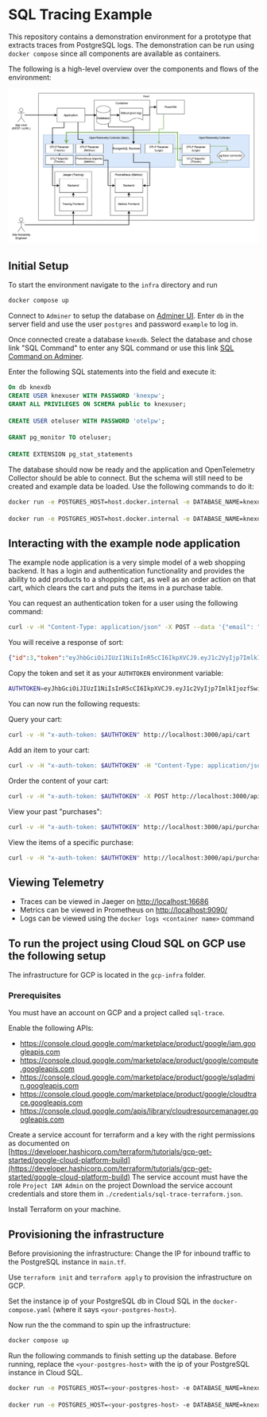 # SQL Tracing Example
This repository contains a demonstration environment for a prototype that extracts traces from PostgreSQL logs.
The demonstration can be run using `docker compose` since all components are available as containers.

The following is a high-level overview over the components and flows of the environment:

![high level overview over the test environment](./complete_local_setup.png "High level overview over the test environment")

## Initial Setup
To start the environment navigate to the `infra` directory and run
```sh
docker compose up
```

Connect to `Adminer` to setup the database on [Adminer UI](http://localhost:8080/?pgsql=db&username=postgres). Enter `db` in the server field and use the user `postgres` and password `example` to log in.

Once connected create a database `knexdb`. Select the database and chose link "SQL Command" to enter any SQL command or use this link [SQL Command on Adminer](http://localhost:8080/?pgsql=db&username=postgres&db=knexdb&ns=public&sql=).

Enter the following SQL statements into the field and execute it:
```sql
On db knexdb
CREATE USER knexuser WITH PASSWORD 'knexpw';
GRANT ALL PRIVILEGES ON SCHEMA public to knexuser;

CREATE USER oteluser WITH PASSWORD 'otelpw';

GRANT pg_monitor TO oteluser;

CREATE EXTENSION pg_stat_statements
```

The database should now be ready and the application and OpenTelemetry Collector should be able to connect. But the schema will still need to be created and example data be loaded. Use the following commands to do it:

```sh
docker run -e POSTGRES_HOST=host.docker.internal -e DATABASE_NAME=knexdb -e POSTGRES_USER=knexuser -e POSTGRES_USER_PW=knexpw -e POSTGRES_PORT=5432 --entrypoint npm infra-node-example-app run migrate

docker run -e POSTGRES_HOST=host.docker.internal -e DATABASE_NAME=knexdb -e POSTGRES_USER=knexuser -e POSTGRES_USER_PW=knexpw -e POSTGRES_PORT=5432 --entrypoint npm infra-node-example-app run seed
```

## Interacting with the example node application
The example node application is a very simple model of a web shopping backend.
It has a login and authentication functionality and provides the ability to add
products to a shopping cart, as well as an order action on that cart, which clears
the cart and puts the items in a purchase table.

You can request an authentication token for a user using the following command:
```sh
curl -v -H "Content-Type: application/json" -X POST --data '{"email": "johnwick@example.com", "password": "Password"}' http://localhost:3000/api/user/login
```

You will receive a response of sort:
```json
{"id":3,"token":"eyJhbGciOiJIUzI1NiIsInR5cCI6IkpXVCJ9.eyJ1c2VyIjp7ImlkIjozfSwiaWF0IjoxNzA2NjQyMjM5LCJleHAiOjE3MDY4MTUwMzl9.1daPjANrgqZPiu9S7xfGZIOZW7-EpLy-mrDuk21Bu7M"}
```

Copy the token and set it as your `AUTHTOKEN` environment variable:
```sh
AUTHTOKEN=eyJhbGciOiJIUzI1NiIsInR5cCI6IkpXVCJ9.eyJ1c2VyIjp7ImlkIjozfSwiaWF0IjoxNzA2NjQyMjM5LCJleHAiOjE3MDY4MTUwMzl9.1daPjANrgqZPiu9S7xfGZIOZW7-EpLy-mrDuk21Bu7M
```

You can now run the following requests:

Query your cart:
```sh
curl -v -H "x-auth-token: $AUTHTOKEN" http://localhost:3000/api/cart
```

Add an item to your cart:
```sh
curl -v -H "x-auth-token: $AUTHTOKEN" -H "Content-Type: application/json" -X POST --data '{"productId":1,"quantity":1}' http://localhost:3000/api/cart
```

Order the content of your cart:
```sh
curl -v -H "x-auth-token: $AUTHTOKEN" -X POST http://localhost:3000/api/cart/order
```

View your past "purchases":
```sh
curl -v -H "x-auth-token: $AUTHTOKEN" http://localhost:3000/api/purchase
```

View the items of a specific purchase:
```sh
curl -v -H "x-auth-token: $AUTHTOKEN" http://localhost:3000/api/purchase/4/items
```


## Viewing Telemetry
- Traces can be viewed in Jaeger on [http://localhost:16686](http://localhost:16686)
- Metrics can be viewed in Prometheus on [http://localhost:9090/](http://localhost:9090/)
- Logs can be viewed using the `docker logs <container name>` command


## To run the project using Cloud SQL on GCP use the following setup

The infrastructure for GCP is located in the `gcp-infra` folder.

### Prerequisites
You must have an account on GCP and a project called `sql-trace`.

Enable the following APIs:
- https://console.cloud.google.com/marketplace/product/google/iam.googleapis.com
- https://console.cloud.google.com/marketplace/product/google/compute.googleapis.com
- https://console.cloud.google.com/marketplace/product/google/sqladmin.googleapis.com
- https://console.cloud.google.com/marketplace/product/google/cloudtrace.googleapis.com
- https://console.cloud.google.com/apis/library/cloudresourcemanager.googleapis.com

Create a service account for terraform and a key with the right permissions as documented on
[https://developer.hashicorp.com/terraform/tutorials/gcp-get-started/google-cloud-platform-build](https://developer.hashicorp.com/terraform/tutorials/gcp-get-started/google-cloud-platform-build)
The service account must have the role `Project IAM Admin` on the project
Download the service account credentials and store them in `./credentials/sql-trace-terraform.json`.



Install Terraform on your machine.

## Provisioning the infrastructure

Before provisioning the infrastructure: Change the IP for inbound traffic to the PostgreSQL instance in `main.tf`.


Use `terraform init` and `terraform apply` to provision the infrastructure on GCP.

Set the instance ip of your PostgreSQL db in Cloud SQL in the `docker-compose.yaml` (where it says `<your-postgres-host>`).

Now run the the command to spin up the infrastructure:
```sh
docker compose up
```

Run the following commands to finish setting up the database. Before running, replace the `<your-postgres-host>` with the ip of your PostgreSQL instance in Cloud SQL.

```sh
docker run -e POSTGRES_HOST=<your-postgres-host> -e DATABASE_NAME=knexdb -e POSTGRES_USER=knexuser -e POSTGRES_USER_PW=knexpw -e POSTGRES_PORT=5432 --entrypoint npm infra-node-example-app run migrate

docker run -e POSTGRES_HOST=<your-postgres-host> -e DATABASE_NAME=knexdb -e POSTGRES_USER=knexuser -e POSTGRES_USER_PW=knexpw -e POSTGRES_PORT=5432 --entrypoint npm infra-node-example-app run seed
```